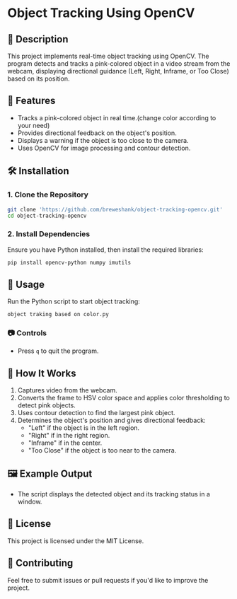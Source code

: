 # Object Tracking Using OpenCV

## 📌 Description
This project implements real-time object tracking using OpenCV. The program detects and tracks a pink-colored object in a video stream from the webcam, displaying directional guidance (Left, Right, Inframe, or Too Close) based on its position.

## 🚀 Features
- Tracks a pink-colored object in real time.(change color according to your need)
- Provides directional feedback on the object's position.
- Displays a warning if the object is too close to the camera.
- Uses OpenCV for image processing and contour detection.

## 🛠️ Installation
### 1. Clone the Repository
```bash
git clone 'https://github.com/breweshank/object-tracking-opencv.git'
cd object-tracking-opencv
```

### 2. Install Dependencies
Ensure you have Python installed, then install the required libraries:
```bash
pip install opencv-python numpy imutils
```

## 🎯 Usage
Run the Python script to start object tracking:
```bash
object traking based on color.py
```

### 📷 Controls
- Press `q` to quit the program.

## 📌 How It Works
1. Captures video from the webcam.
2. Converts the frame to HSV color space and applies color thresholding to detect pink objects.
3. Uses contour detection to find the largest pink object.
4. Determines the object's position and gives directional feedback:
   - "Left" if the object is in the left region.
   - "Right" if in the right region.
   - "Inframe" if in the center.
   - "Too Close" if the object is too near to the camera.

## 🖼️ Example Output
- The script displays the detected object and its tracking status in a window.

## 📜 License
This project is licensed under the MIT License.

## 🤝 Contributing
Feel free to submit issues or pull requests if you'd like to improve the project.


